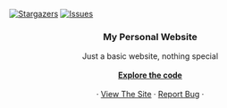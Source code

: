 <!-- Improved compatibility of back to top link: See: https://github.com/othneildrew/Best-README-Template/pull/73 -->
<a name="readme-top"></a>
<!--
*** Thanks for checking out the Best-README-Template. If you have a suggestion
*** that would make this better, please fork the repo and create a pull request
*** or simply open an issue with the tag "enhancement".
*** Don't forget to give the project a star!
*** Thanks again! Now go create something AMAZING! :D
-->



<!-- PROJECT SHIELDS -->
<!--
*** I'm using markdown "reference style" links for readability.
*** Reference links are enclosed in brackets [ ] instead of parentheses ( ).
*** See the bottom of this document for the declaration of the reference variables
*** for contributors-url, forks-url, etc. This is an optional, concise syntax you may use.
*** https://www.markdownguide.org/basic-syntax/#reference-style-links
-->
[![Stargazers][stars-shield]][stars-url]
[![Issues][issues-shield]][issues-url]




<h3 align="center">My Personal Website</h3>

  <p align="center">
    Just a basic website, nothing special
    <br />
    <a href="https://github.com/o7raven/o7raven.github.io"><strong></br>Explore the code</strong></a>
    <br />
    <br /> 
    · <a href="https://o7raven.github.io">View The Site</a>
    ·
    <a href="https://github.com/o7raven/o7raven.github.io/issues">Report Bug</a>
    ·
  </p>
</div>






[stars-shield]: https://img.shields.io/github/stars/o7raven/o7raven.github.io.svg?style=for-the-badge
[stars-url]: https://github.com/o7raven/o7raven.github.io/stargazers
[issues-shield]: https://img.shields.io/github/issues/o7raven/o7raven.github.io.svg?style=for-the-badge
[issues-url]: https://github.com/o7raven/o7raven.github.io/


